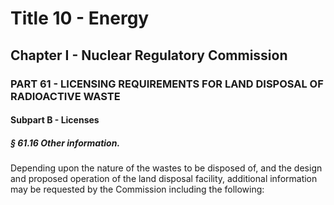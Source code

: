 
# Title 10 - Energy
## Chapter I - Nuclear Regulatory Commission
### PART 61 - LICENSING REQUIREMENTS FOR LAND DISPOSAL OF RADIOACTIVE WASTE
#### Subpart B - Licenses
##### § 61.16 Other information.

Depending upon the nature of the wastes to be disposed of, and the design and proposed operation of the land disposal facility, additional information may be requested by the Commission including the following:
